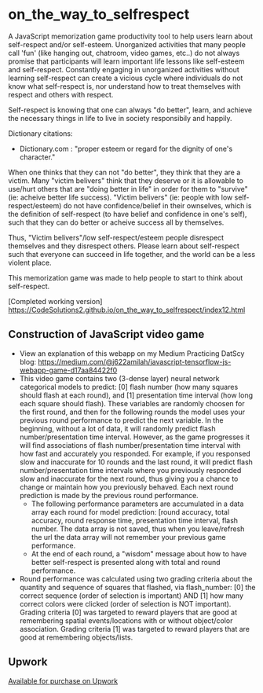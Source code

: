 # on_the_way_to_selfrespect

A JavaScript memorization game productivity tool to help users learn about self-respect and/or self-esteem. Unorganized activities that many people call 'fun' (like hanging out, chatroom, video games, etc..) do not always promise that participants will learn important life lessons like self-esteem and self-respect. Constantly engaging in unorganized activities without learning self-respect can create a vicious cycle where individuals do not know what self-respect is, nor understand how to treat themselves with respect and others with respect.

Self-respect is knowing that one can always "do better", learn, and achieve the necessary things in life to live in society responsibily and happily. 

Dictionary citations: 
  - Dictionary.com : "proper esteem or regard for the dignity of one's character."
  
When one thinks that they can not "do better", they think that they are a victim. Many "victim belivers" think that they deserve or it is allowable to use/hurt others that are "doing better in life" in order for them to "survive" (ie: acheive better life success). "Victim belivers" (ie: people with low self-respect/esteem) do not have confidence/belief in their ownselves, which is the definition of self-respect (to have belief and confidence in one's self), such that they can do better or acheive success all by themselves. 

Thus, "Victim belivers"/low self-respect/esteem people disrespect themselves and they disrespect others. Please learn about self-respect such that everyone can succeed in life together, and the world can be a less violent place.

This memorization game was made to help people to start to think about self-respect.

[Completed working version] https://CodeSolutions2.github.io/on_the_way_to_selfrespect/index12.html

## Construction of JavaScript video game
  - View an explanation of this webapp on my Medium Practicing DatScy blog: https://medium.com/@j622amilah/javascript-tensorflow-js-webapp-game-d17aa84422f0
  - This video game contains two (3-dense layer) neural network categorical models to predict: [0] flash number (how many squares should flash at each round), and [1] presentation time interval (how long each square should flash). These variables are randomly choosen for the first round, and then for the following rounds the model uses your previous round performance to predict the next variable. In the beginning, without a lot of data, it will randomly predict flash number/presentation time interval. However, as the game progresses it will find associations of flash number/presentation time interval with how fast and accurately you responded. For example, if you responsed slow and inaccurate for 10 rounds and the last round, it will predict flash number/presentation time intervals where you previously responded slow and inaccurate for the next round, thus giving you a chance to change or maintain how you previously behaved. Each next round prediction is made by the previous round performance.
    - The following performance parameters are accumulated in a data array each round for model prediction: [round accuracy, total accuracy, round response time, presentation time interval, flash number. The data array is not saved, thus when you leave/refresh the url the data array will not remember your previous game performance.
    - At the end of each round, a "wisdom" message about how to have better self-respect is presented along with total and round performance.
  - Round performance was calculated using two grading criteria about the quantity and sequence of squares that flashed, via flash_number: [0] the correct sequence (order of selection is important) AND [1] how many correct colors were clicked (order of selection is NOT important). Grading criteria [0] was targeted to reward players that are good at remembering spatial events/locations with or without object/color association. Grading criteria [1] was targeted to reward players that are good at remembering objects/lists.
      

## Upwork

[Available for purchase on Upwork](https://www.upwork.com/services/product/development-it-tensorflow-js-performance-prediction-javascript-video-game-development-1767599520868958208)

